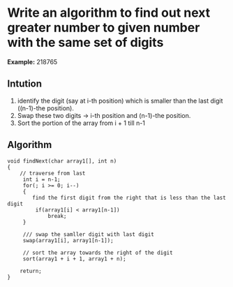 # Write an algorithm to find out next greater number to given number with the same set of digits

**Example:** 218765

## Intution
1. identify the digit (say at i-th position) which is smaller than the last digit ((n-1)-the position).
2. Swap these two digits -> i-th position and (n-1)-the position.
3. Sort the portion of the array from i + 1 till n-1

## Algorithm

```
void findNext(char array1[], int n) 
{ 
    // traverse from last
     int i = n-1;
     for(; i >= 0; i--)
     {
        find the first digit from the right that is less than the last digit
         if(array1[i] < array1[n-1])
             break;
     }
     
     /// swap the samller digit with last digit
     swap(array1[i], array1[n-1]);
     
     // sort the array towards the right of the digit
     sort(array1 + i + 1, array1 + n);
     
    return; 
} 
```
